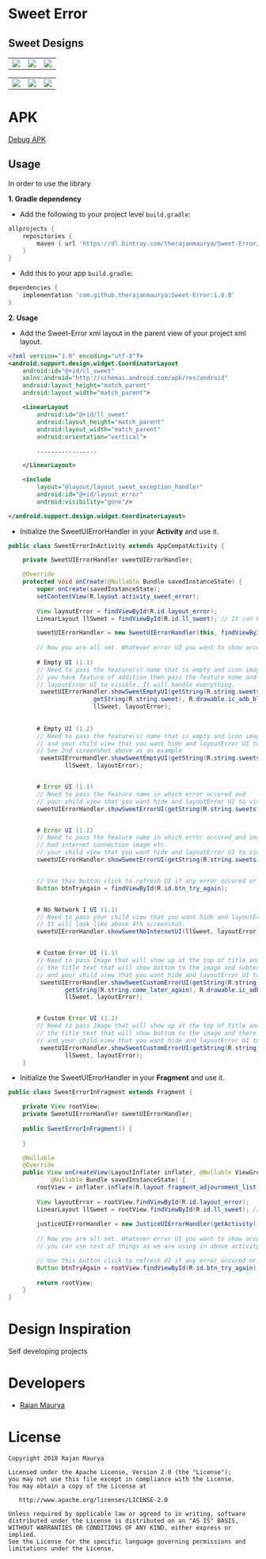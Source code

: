 # Sweet Error

## Sweet Designs
<table>
  <tr>
    <td><img src="https://raw.githubusercontent.com/therajanmaurya/Sweet-Error/master/arts/Home.png"></td>
    <td><img src="https://raw.githubusercontent.com/therajanmaurya/Sweet-Error/master/arts/EmptyUI.png"></td>
    <td><img src="https://raw.githubusercontent.com/therajanmaurya/Sweet-Error/master/arts/ErrorUI.png"></td>
  </tr>
</table>
<table>
  <tr>
    <td><img src="https://raw.githubusercontent.com/therajanmaurya/Sweet-Error/master/arts/NoInternetUI.png"></td>
    <td><img src="https://raw.githubusercontent.com/therajanmaurya/Sweet-Error/master/arts/NoInternet.png"></td>
    <td><img src="https://raw.githubusercontent.com/therajanmaurya/Sweet-Error/master/arts/CustomErrorUI.png"></td>
  </tr>
</table>

# APK
[Debug APK](https://github.com/therajanmaurya/Sweet-Error/releases/download/v1.0/SweetError.apk)

Usage
-----

In order to use the library

**1. Gradle dependency** 

  -  Add the following to your project level `build.gradle`:
 
```gradle
allprojects {
	repositories {
		maven { url 'https://dl.bintray.com/therajanmaurya/Sweet-Error/' }
	}
}
```
  -  Add this to your app `build.gradle`:
 
```gradle
dependencies {
	implementation 'com.github.therajanmaurya:Sweet-Error:1.0.0'
}
```

**2. Usage** 

  - Add the Sweet-Error xml layout in the parent view of your project xml layout.

```xml
<?xml version="1.0" encoding="utf-8"?>
<android.support.design.widget.CoordinatorLayout
    android:id="@+id/cl_sweet"
    xmlns:android="http://schemas.android.com/apk/res/android"
    android:layout_height="match_parent"
    android:layout_width="match_parent">

    <LinearLayout
        android:id="@+id/ll_sweet"
        android:layout_height="match_parent"
        android:layout_width="match_parent"
        android:orientation="vertical">

        .................

    </LinearLayout>

    <include
        layout="@layout/layout_sweet_exception_handler"
        android:id="@+id/layout_error"
        android:visibility="gone"/>

</android.support.design.widget.CoordinatorLayout>
```

  - Initialize the SweetUIErrorHandler in your **Activity** and use it.

```java
public class SweetErrorInActivity extends AppCompatActivity {

    private SweetUIErrorHandler sweetUIErrorHandler;

    @Override
    protected void onCreate(@Nullable Bundle savedInstanceState) {
        super.onCreate(savedInstanceState);
        setContentView(R.layout.activity_sweet_error);
        
        View layoutError = findViewById(R.id.layout_error);
        LinearLayout llSweet = findViewById(R.id.ll_sweet); // It can be any child of your xml like Relativelayout, RecyclerView etc, as we defined in above xml.

        sweetUIErrorHandler = new SweetUIErrorHandler(this, findViewById(android.R.id.content));
       
        // Now you are all set. Whatever error UI you want to show according to condition like
        
        # Empty UI (1.1)
        // Need to pass the feature(s) name that is empty and icon image of the feature that you want to show and if 
        // you have feature of addition then pass the feature name and your child view that you want hide and 
        // layoutError UI to visible. It will handle everything.
         sweetUIErrorHandler.showSweetEmptyUI(getString(R.string.sweets),
                        getString(R.string.sweet), R.drawable.ic_adb_black_24dp,
                        llSweet, layoutError);
			
			
		# Empty UI (1.2)
		// Need to pass the feature(s) name that is empty and icon image of the feature that you want to show
		// and your child view that you want hide and layoutError UI to visible. It will handle everything.
		// See 2nd screenshot above as an example
		 sweetUIErrorHandler.showSweetEmptyUI(getString(R.string.sweets), R.drawable.ic_adb_black_24dp,
				llSweet, layoutError);


		# Error UI (1.1)
		// Need to pass the feature name in which error occured and
		// your child view that you want hide and layoutError UI to visible. It will handle everything.
		sweetUIErrorHandler.showSweetErrorUI(getString(R.string.sweets), llSweet, layoutError);


		# Error UI (1.2)
		// Need to pass the feature name in which error occured and image that you want to show like 
		// bad internet connection image etc.
		// your child view that you want hide and layoutError UI to visible. It will handle everything.
		sweetUIErrorHandler.showSweetErrorUI(getString(R.string.sweets), R.drawable.ic_no_network llSweet, layoutError);


		// Use this button click to refresh UI if any error occured or any Network issue occured.
		Button btnTryAgain = findViewById(R.id.btn_try_again);


		# No Network I UI (1.1)
		// Need to pass your child view that you want hide and layoutError UI to visible. It will handle everything.
		// It will look like above 4th screenshot.
		sweetUIErrorHandler.showSweetNoInternetUI(llSweet, layoutError);


		# Custom Error UI (1.1)
		// Need to pass Image that will show up at the top of title and
		// the title text that will show bottom to the image and subtext that will show in bottom of title text.
		// and your child view that you want hide and layoutError UI to visible. It will handle everything.
		 sweetUIErrorHandler.showSweetCustomErrorUI(getString(R.string.no_sweets_found),
				getString(R.string.come_later_again), R.drawable.ic_adb_black_24dp,
				llSweet, layoutError);	


		# Custom Error UI (1.2)
		// Need to pass Image that will show up at the top of title and subtitle of error message.
		// the title text that will show bottom to the image and there will be no subtext, only image and error text.
		// and your child view that you want hide and layoutError UI to visible. It will handle everything.
		 sweetUIErrorHandler.showSweetCustomErrorUI(getString(R.string.no_sweets_found), R.drawable.ic_adb_black_24dp,
				llSweet, layoutError);	
    }
```

  - Initialize the SweetUIErrorHandler in your **Fragment** and use it.
  
```java
public class SweetErrorInFragment extends Fragment {

    private View rootView;
    private SweetUIErrorHandler sweetUIErrorHandler;
    
    public SweetErrorInFragment() {
    
    }

    @Nullable
    @Override
    public View onCreateView(LayoutInflater inflater, @Nullable ViewGroup container,
            @Nullable Bundle savedInstanceState) {
        rootView = inflater.inflate(R.layout.fragment_adjournment_list, container, false);
        
        View layoutError = rootView.findViewById(R.id.layout_error);
        LinearLayout llSweet = rootView.findViewById(R.id.ll_sweet); // It can be any child of your xml like Relativelayout, RecyclerView etc, as we defined in above xml.
         
        justiceUIErrorHandler = new JusticeUIErrorHandler(getActivity(), rootView);
        
        // Now you are all set. Whatever error UI you want to show according to condition like
		// you can use rest of things as we are using in above activity.

		// Use this button click to refresh UI if any error occured or any Network issue occured.
		Button btnTryAgain = rootView.findViewById(R.id.btn_try_again);
        
        return rootView;
    }
}
```

# Design Inspiration

Self developing projects

# Developers

* [Rajan Maurya](https://github.com/therajanmaurya)

# License

```
Copyright 2018 Rajan Maurya

Licensed under the Apache License, Version 2.0 (the "License");
you may not use this file except in compliance with the License.
You may obtain a copy of the License at

   http://www.apache.org/licenses/LICENSE-2.0

Unless required by applicable law or agreed to in writing, software
distributed under the License is distributed on an "AS IS" BASIS,
WITHOUT WARRANTIES OR CONDITIONS OF ANY KIND, either express or implied.
See the License for the specific language governing permissions and
limitations under the License.

```



